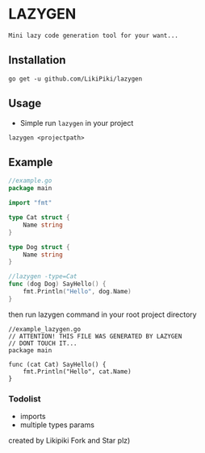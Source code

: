 # LAZYGEN
```
Mini lazy code generation tool for your want...
```
## Installation
```
go get -u github.com/LikiPiki/lazygen
```

## Usage
- Simple run ```lazygen``` in your project
```
lazygen <projectpath>
```

## Example
```go
//example.go
package main

import "fmt"

type Cat struct {
	Name string
}

type Dog struct {
	Name string
}

//lazygen -type=Cat
func (dog Dog) SayHello() {
	fmt.Println("Hello", dog.Name)
}
```
then run lazygen command in your root project directory
```
//example_lazygen.go
// ATTENTION! THIS FILE WAS GENERATED BY LAZYGEN
// DONT TOUCH IT...
package main

func (cat Cat) SayHello() {
	fmt.Println("Hello", cat.Name)
}
```

### Todolist
- imports
- multiple types params

created by Likipiki
Fork and Star plz)